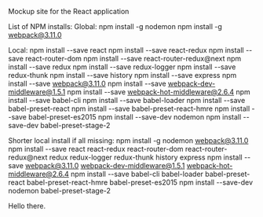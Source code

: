 ﻿Mockup site for the React application

List of NPM installs:
Global:
npm install -g nodemon
npm install -g webpack@3.11.0

Local:
npm install --save react
npm install --save react-redux
npm install --save react-router-dom
npm install --save react-router-redux@next
npm install --save redux
npm install --save redux-logger
npm install --save redux-thunk
npm install --save history
npm install --save express
npm install --save webpack@3.11.0
npm install --save webpack-dev-middleware@1.5.1
npm install --save webpack-hot-middleware@2.6.4
npm install --save babel-cli
npm install --save babel-loader
npm install --save babel-preset-react
npm install --save babel-preset-react-hmre
npm install --save babel-preset-es2015
npm install --save-dev nodemon
npm install --save-dev babel-preset-stage-2

Shorter local install if all missing:
npm install -g nodemon webpack@3.11.0
npm install --save react react-redux react-router-dom  react-router-redux@next redux redux-logger redux-thunk history express
npm install --save webpack@3.11.0 webpack-dev-middleware@1.5.1 webpack-hot-middleware@2.6.4
npm install --save babel-cli babel-loader babel-preset-react babel-preset-react-hmre babel-preset-es2015
npm install --save-dev nodemon babel-preset-stage-2

Hello there.
